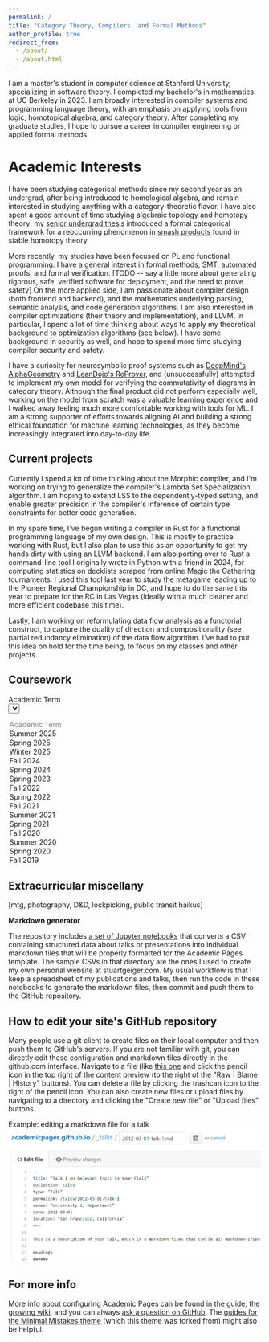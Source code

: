 ```yaml
---
permalink: /
title: "Category Theory, Compilers, and Formal Methods"
author_profile: true
redirect_from: 
  - /about/
  - /about.html
---
```


I am a master's student in computer science at Stanford University, specializing in software theory. I completed my bachelor's in mathematics at UC Berkeley in 2023. I am broadly interested in compiler systems and programming language theory, with an emphasis on applying tools from logic, homotopical algebra, and category theory. After completing my graduate studies, I hope to pursue a career in compiler engineering or applied formal methods.

Academic Interests
======
I have been studying categorical methods since my second year as an undergrad, after being introduced to homological algebra, and remain interested in studying anything with a category-theoretic flavor. I have also spent a good amount of time studying algebraic topology and homotopy theory; my [senior undergrad thesis](https://alkizar.github.io/project/graded_monoidal_categories) introduced a formal categorical framework for a reoccurring phenomenon in [smash products](https://ncatlab.org/nlab/show/smash+product+of+spectra) found in stable homotopy theory.

More recently, my studies have been focused on PL and functional programming. I have a general interest in formal methods, SMT, automated proofs, and formal verification. [TODO -- say a little more about generating rigorous, safe, verified software for deployment, and the need to prove safety] On the more applied side, I am passionate about compiler design (both frontend and backend), and the mathematics underlying parsing, semantic analysis, and code generation algorithms. I am also interested in compiler optimizations (their theory and implementation), and LLVM. In particular, I spend a lot of time thinking about ways to apply my theoretical background to optimization algorithms (see below). I have some background in security as well, and hope to spend more time studying compiler security and safety.

I have a curiosity for neurosymbolic proof systems such as [DeepMind's AlphaGeometry](https://github.com/google-deepmind/alphageometry) and [LeanDojo's ReProver](https://github.com/lean-dojo/ReProver), and (unsuccessfully) attempted to implement my own model for verifying the commutativity of diagrams in category theory. Although the final product did not perform especially well, working on the model from scratch was a valuable learning experience and I walked away feeling much more comfortable working with tools for ML. I am a strong supporter of efforts towards aligning AI and building a strong ethical foundation for machine learning technologies, as they become increasingly integrated into day-to-day life.

Current projects
------
Currently I spend a lot of time thinking about the Morphic compiler, and I'm working on trying to generalize the compiler's Lambda Set Specialization algorithm. I am hoping to extend LSS to the dependently-typed setting, and enable greater precision in the compiler's inference of certain type constraints for better code generation.

In my spare time, I've begun writing a compiler in Rust for a functional programming language of my own design. This is mostly to practice working with Rust, but I also plan to use this as an opportunity to get my hands dirty with using an LLVM backend. I am also porting over to Rust a command-line tool I originally wrote in Python with a friend in 2024, for computing statistics on decklists scraped from online Magic the Gathering tournaments. I used this tool last year to study the metagame leading up to the Pioneer Regional Championship in DC, and hope to do the same this year to prepare for the RC in Las Vegas (ideally with a much cleaner and more efficient codebase this time).

Lastly, I am working on reformulating data flow analysis as a functorial construct, to capture the duality of direction and compositionality (see partial redundancy elimination) of the data flow algorithm. I've had to put this idea on hold for the time being, to focus on my classes and other projects.

Coursework
------

<label for='term'>Academic Term</label>
<select id='term' style="display: block; color: #000000">
  <option value="" disabled selected>Academic Term</option>
  <option value="Summer_2025">Summer 2025</option>
  <option value="Spring_2025">Spring 2025</option>
  <option value="Winter_2025">Winter 2025</option>
  <option value="Fall_2024">Fall 2024</option>
  <option value="Spring_2024">Spring 2024</option>
  <option value="Spring_2023">Spring 2023</option>
  <option value="Fall_2022">Fall 2022</option>
  <option value="Spring_2022">Spring 2022</option>
  <option value="Fall_2021">Fall 2021</option>
  <option value="Summer_2021">Summer 2021</option>
  <option value="Spring_2021">Spring 2021</option>
  <option value="Fall_2020">Fall 2020</option>
  <option value="Summer_2020">Summer 2020</option>
  <option value="Spring_2020">Spring 2020</option>
  <option value="Fall_2019">Fall 2019</option>
</select>
<div id='contentSummer_2025' style="display: none;">
  <strong>Summer 2025</strong>
  <br>
  <i>Stanford University</i>
  <hr style="width:200px;text-align:left;margin-left:0">
<ul>
<li id="wrapper" class="small-line"><div class="align-left">CS 109</div><div class="align-center">Introduction to Probability</div></li><style>div.align-left {text-align:left;padding:0;margin:0;position:absolute;}div.align-center{  text-align: center;  margin-left: -50px;}</style>
    <li id="wrapper" class="small-line"><div class="align-left">CS 107</div><div class="align-center">Computer Organization and Systems</div></li><style>div.align-left {text-align:left;padding:0;margin:0;position:absolute;}div.align-center{  text-align: center;  margin-left: -50px;}</style>
  </ul>
</div>
<div id='contentSpring_2025' style="display: none;">
  <strong>Spring 2025</strong>
  <br>
  <i>Stanford University</i>
  <hr style="width:200px;text-align:left;margin-left:0">
<ul>
<li id="wrapper" class="small-line"><div class="align-left">CS 233</div><div class="align-center">Geometric and Topological Data Analysis</div></li><style>div.align-left {text-align:left;padding:0;margin:0;position:absolute;}div.align-center{  text-align: center;  margin-left: -50px;}</style>
    <li id="wrapper" class="small-line"><div class="align-left">CS 155</div><div class="align-center">Computer and Network Security</div></li><style>div.align-left {text-align:left;padding:0;margin:0;position:absolute;}div.align-center{  text-align: center;  margin-left: -50px;}</style>
    <li id="wrapper" class="small-line"><div class="align-left">CS 143</div><div class="align-center">Compilers</div></li><style>div.align-left {text-align:left;padding:0;margin:0;position:absolute;}div.align-center{  text-align: center;  margin-left: -50px;}</style>
  </ul>
</div>
<div id='contentWinter_2025' style="display: none;">
  <strong>Winter 2025</strong>
  <br>
  <i>Stanford University</i>
  <hr style="width:200px;text-align:left;margin-left:0">
<ul>
<li id="wrapper" class="small-line"><div class="align-left">CS 243</div><div class="align-center">Program Analysis and Optimizations</div></li><style>div.align-left {text-align:left;padding:0;margin:0;position:absolute;}div.align-center{  text-align: center;  margin-left: -50px;}</style>
    <li id="wrapper" class="small-line"><div class="align-left">CS 229</div><div class="align-center">Machine Learning</div></li><style>div.align-left {text-align:left;padding:0;margin:0;position:absolute;}div.align-center{  text-align: center;  margin-left: -50px;}</style>
  </ul>
</div>
<div id='contentFall_2024' style="display: none;">
  <strong>Fall 2024</strong>
  <br>
  <i>Stanford University</i>
  <hr style="width:200px;text-align:left;margin-left:0">
<ul>
<li id="wrapper" class="small-line"><div class="align-left">CS 242</div><div class="align-center">Programming Languages</div></li><style>div.align-left {text-align:left;padding:0;margin:0;position:absolute;}div.align-center{  text-align: center;  margin-left: -50px;}</style>
    <li id="wrapper" class="small-line"><div class="align-left">CS 161</div><div class="align-center">Design and Analysis of Algorithms</div></li><style>div.align-left {text-align:left;padding:0;margin:0;position:absolute;}div.align-center{  text-align: center;  margin-left: -50px;}</style>
    <li id="wrapper" class="small-line"><div class="align-left">CS 154</div><div class="align-center">Introduction to the Theory of Computation</div></li><style>div.align-left {text-align:left;padding:0;margin:0;position:absolute;}div.align-center{  text-align: center;  margin-left: -50px;}</style>
  </ul>
</div>
<div id='contentSpring_2024' style="display: none;">
  <strong>Spring 2024</strong>
  <br>
  <i>San Fransisco State University</i>
  <hr style="width:200px;text-align:left;margin-left:0">
<ul>
<li id="wrapper" class="small-line"><div class="align-left">CS 747</div><div class="align-center">Introduction to Quantum Computing</div></li><style>div.align-left {text-align:left;padding:0;margin:0;position:absolute;}div.align-center{  text-align: center;  margin-left: -50px;}</style>
    <li id="wrapper" class="small-line"><div class="align-left">CS 415</div><div class="align-center">Operating System Principles</div></li><style>div.align-left {text-align:left;padding:0;margin:0;position:absolute;}div.align-center{  text-align: center;  margin-left: -50px;}</style>
    <li id="wrapper" class="small-line"><div class="align-left">CS 413</div><div class="align-center">Software Development</div></li><style>div.align-left {text-align:left;padding:0;margin:0;position:absolute;}div.align-center{  text-align: center;  margin-left: -50px;}</style>
  </ul>
</div>
<div id='contentSpring_2023' style="display: none;">
  <strong>Spring 2023</strong>
  <br>
  <i>UC Berkeley</i>
  <hr style="width:200px;text-align:left;margin-left:0">
<ul>
<li id="wrapper" class="small-line"><div class="align-left">MATH 253</div><div class="align-center">Homological Algebra</div></li><style>div.align-left {text-align:left;padding:0;margin:0;position:absolute;}div.align-center{  text-align: center;  margin-left: -50px;}</style>
    <li id="wrapper" class="small-line"><div class="align-left">MATH 199</div><div class="align-center">Independent Study (Teaching <a href="https://alkizar.github.io/teaching/musa174">MUSA 174</a>)</div></li><style>div.align-left {text-align:left;padding:0;margin:0;position:absolute;}div.align-center{  text-align: center;  margin-left: -50px;}</style>
    <li id="wrapper" class="small-line"><div class="align-left">MATH 196</div><div class="align-center">Honors Thesis</div></li><style>div.align-left {text-align:left;padding:0;margin:0;position:absolute;}div.align-center{  text-align: center;  margin-left: -50px;}</style>
    <li id="wrapper" class="small-line"><div class="align-left">COGSCI 131</div><div class="align-center">Computational Models of Cognition</div></li><style>div.align-left {text-align:left;padding:0;margin:0;position:absolute;}div.align-center{  text-align: center;  margin-left: -50px;}</style>
  </ul>
</div>
<div id='contentFall_2022' style="display: none;">
  <strong>Fall 2022</strong>
  <br>
  <i>UC Berkeley</i>
  <hr style="width:200px;text-align:left;margin-left:0">
<ul>
<li id="wrapper" class="small-line"><div class="align-left">MATH 256A</div><div class="align-center">Algebraic Geometry</div></li><style>div.align-left {text-align:left;padding:0;margin:0;position:absolute;}div.align-center{  text-align: center;  margin-left: -50px;}</style>
    <li id="wrapper" class="small-line"><div class="align-left">CS 61B</div><div class="align-center">Data Structures</div></li><style>div.align-left {text-align:left;padding:0;margin:0;position:absolute;}div.align-center{  text-align: center;  margin-left: -50px;}</style>
  </ul>
</div>
<div id='contentSpring_2022' style="display: none;">
  <strong>Spring 2022</strong>
  <br>
  <i>UC Berkeley</i>
  <hr style="width:200px;text-align:left;margin-left:0">
<ul>
<li id="wrapper" class="small-line"><div class="align-left">MATH 215B</div><div class="align-center">Homotopy Theory</div></li><style>div.align-left {text-align:left;padding:0;margin:0;position:absolute;}div.align-center{  text-align: center;  margin-left: -50px;}</style>
    <li id="wrapper" class="small-line"><div class="align-left">MATH 199</div><div class="align-center">Independent Study (Teaching <a href="https://alkizar.github.io/teaching/musa174">MUSA 174</a>)</div></li><style>div.align-left {text-align:left;padding:0;margin:0;position:absolute;}div.align-center{  text-align: center;  margin-left: -50px;}</style>
    <li id="wrapper" class="small-line"><div class="align-left">MATH 199</div><div class="align-center">Independent Study (Categorical Homotopy Theory)</div></li><style>div.align-left {text-align:left;padding:0;margin:0;position:absolute;}div.align-center{  text-align: center;  margin-left: -50px;}</style>
    <li id="wrapper" class="small-line"><div class="align-left">MATH 136</div><div class="align-center">Incompleteness and Undecidability</div></li><style>div.align-left {text-align:left;padding:0;margin:0;position:absolute;}div.align-center{  text-align: center;  margin-left: -50px;}</style>
  </ul>
</div>
<div id='contentFall_2021' style="display: none;">
  <strong>Fall 2021</strong>
  <br>
  <i>UC Berkeley</i>
  <hr style="width:200px;text-align:left;margin-left:0">
<ul>
<li id="wrapper" class="small-line"><div class="align-left">MATH 215A</div><div class="align-center">Algebraic Topology</div></li><style>div.align-left {text-align:left;padding:0;margin:0;position:absolute;}div.align-center{  text-align: center;  margin-left: -50px;}</style>
    <li id="wrapper" class="small-line"><div class="align-left">MATH 202A</div><div class="align-center">Topology and Analysis</div></li><style>div.align-left {text-align:left;padding:0;margin:0;position:absolute;}div.align-center{  text-align: center;  margin-left: -50px;}</style>
    <li id="wrapper" class="small-line"><div class="align-left">MATH 125A</div><div class="align-center">Mathematical Logic</div></li><style>div.align-left {text-align:left;padding:0;margin:0;position:absolute;}div.align-center{  text-align: center;  margin-left: -50px;}</style>
  </ul>
</div>
<div id='contentSummer_2021' style="display: none;">
  <strong>Summer 2021</strong>
  <br>
  <i>UC Berkeley</i>
  <hr style="width:200px;text-align:left;margin-left:0">
<ul>
<li id="wrapper" class="small-line"><div class="align-left">ISF 100D</div><div class="align-center">Technology, Society, and Culture</div></li><style>div.align-left {text-align:left;padding:0;margin:0;position:absolute;}div.align-center{  text-align: center;  margin-left: -50px;}</style>
  </ul>
</div>
<div id='contentSpring_2021' style="display: none;">
  <strong>Spring 2021</strong>
  <br>
  <i>UC Berkeley</i>
  <hr style="width:200px;text-align:left;margin-left:0">
<ul>
<li id="wrapper" class="small-line"><div class="align-left">MATH 250B</div><div class="align-center">Commutative Algebra</div></li><style>div.align-left {text-align:left;padding:0;margin:0;position:absolute;}div.align-center{  text-align: center;  margin-left: -50px;}</style>
    <li id="wrapper" class="small-line"><div class="align-left">MATH 199</div><div class="align-center">Independent Study (Teaching <a href="https://alkizar.github.io/teaching/musa74">MUSA 74</a>)</div></li><style>div.align-left {text-align:left;padding:0;margin:0;position:absolute;}div.align-center{  text-align: center;  margin-left: -50px;}</style>
    <li id="wrapper" class="small-line"><div class="align-left">MATH 199</div><div class="align-center">Independent Study (Homological Algebra)</div></li><style>div.align-left {text-align:left;padding:0;margin:0;position:absolute;}div.align-center{  text-align: center;  margin-left: -50px;}</style>
    <li id="wrapper" class="small-line"><div class="align-left">MATH 185</div><div class="align-center">Complex Analysis</div></li><style>div.align-left {text-align:left;padding:0;margin:0;position:absolute;}div.align-center{  text-align: center;  margin-left: -50px;}</style>
    <li id="wrapper" class="small-line"><div class="align-left">MATH 160</div><div class="align-center">History of Mathematics</div></li><style>div.align-left {text-align:left;padding:0;margin:0;position:absolute;}div.align-center{  text-align: center;  margin-left: -50px;}</style>
  </ul>
</div>
<div id='contentFall_2020' style="display: none;">
  <strong>Fall 2020</strong>
  <br>
  <i>UC Berkeley</i>
  <hr style="width:200px;text-align:left;margin-left:0">
<ul>
<li id="wrapper" class="small-line"><div class="align-left">MATH 250A</div><div class="align-center">Groups, Rings, and Fields</div></li><style>div.align-left {text-align:left;padding:0;margin:0;position:absolute;}div.align-center{  text-align: center;  margin-left: -50px;}</style>
    <li id="wrapper" class="small-line"><div class="align-left">MATH 142</div><div class="align-center">Elementary Algebraic Topology</div></li><style>div.align-left {text-align:left;padding:0;margin:0;position:absolute;}div.align-center{  text-align: center;  margin-left: -50px;}</style>
    <li id="wrapper" class="small-line"><div class="align-left">MATH 116</div><div class="align-center">Cryptography</div></li><style>div.align-left {text-align:left;padding:0;margin:0;position:absolute;}div.align-center{  text-align: center;  margin-left: -50px;}</style>
    <li id="wrapper" class="small-line"><div class="align-left">LINGUIS 5</div><div class="align-center">Language and Linguistics</div></li><style>div.align-left {text-align:left;padding:0;margin:0;position:absolute;}div.align-center{  text-align: center;  margin-left: -50px;}</style>
  </ul>
</div>
<div id='contentSummer_2020' style="display: none;">
  <strong>Summer 2020</strong>
  <br>
  <i>UC Berkeley</i>
  <hr style="width:200px;text-align:left;margin-left:0">
<ul>
<li id="wrapper" class="small-line"><div class="align-left">MATH 115</div><div class="align-center">Introduction to Number Theory</div></li><style>div.align-left {text-align:left;padding:0;margin:0;position:absolute;}div.align-center{  text-align: center;  margin-left: -50px;}</style>
  </ul>
</div>
<div id='contentSpring_2020' style="display: none;">
  <strong>Spring 2020</strong>
  <br>
  <i>UC Berkeley</i>
  <hr style="width:200px;text-align:left;margin-left:0">
<ul>
<li id="wrapper" class="small-line"><div class="align-left">MATH H113</div><div class="align-center">(Honors) Introduction to Abstract Algebra</div></li><style>div.align-left {text-align:left;padding:0;margin:0;position:absolute;}div.align-center{  text-align: center;  margin-left: -50px;}</style>
    <li id="wrapper" class="small-line"><div class="align-left">MATH 110</div><div class="align-center">Linear Algebra</div></li><style>div.align-left {text-align:left;padding:0;margin:0;position:absolute;}div.align-center{  text-align: center;  margin-left: -50px;}</style>
    <li id="wrapper" class="small-line"><div class="align-left">STAT 33B</div><div class="align-center">Introduction to Advanced Programming in R</div></li><style>div.align-left {text-align:left;padding:0;margin:0;position:absolute;}div.align-center{  text-align: center;  margin-left: -50px;}</style>
    <li id="wrapper" class="small-line"><div class="align-left">PHILOS 5</div><div class="align-center">Science and Human Understanding</div></li><style>div.align-left {text-align:left;padding:0;margin:0;position:absolute;}div.align-center{  text-align: center;  margin-left: -50px;}</style>
  </ul>
</div>
<div id='contentFall_2019' style="display: none;">
  <strong>Fall 2019</strong>
  <br>
  <i>UC Berkeley</i>
  <hr style="width:200px;text-align:left;margin-left:0">
<ul>
<li id="wrapper" class="small-line"><div class="align-left">MATH H104</div><div class="align-center">(Honors) Introduction to Analysis</div></li><style>div.align-left {text-align:left;padding:0;margin:0;position:absolute;}div.align-center{  text-align: center;  margin-left: -50px;}</style>
    <li id="wrapper" class="small-line"><div class="align-left">CS 61A</div><div class="align-center">Structure and Interpretation of Computer Programs</div></li><style>div.align-left {text-align:left;padding:0;margin:0;position:absolute;}div.align-center{  text-align: center;  margin-left: -50px;}</style>
    <li id="wrapper" class="small-line"><div class="align-left">MUSA 74</div><div class="align-center">Introduction to Proofs</div></li><style>div.align-left {text-align:left;padding:0;margin:0;position:absolute;}div.align-center{  text-align: center;  margin-left: -50px;}</style>
    <li id="wrapper" class="small-line"><div class="align-left">ASTRON C10</div><div class="align-center">General Astronomy</div></li><style>div.align-left {text-align:left;padding:0;margin:0;position:absolute;}div.align-center{  text-align: center;  margin-left: -50px;}</style>
  </ul>
</div>
<script>
document.getElementById('term').onchange = function() {
  var selectedValue = this.value;

  document.getElementById('contentSummer_2025').style.display = 'none';
  document.getElementById('contentSpring_2025').style.display = 'none';
  document.getElementById('contentWinter_2025').style.display = 'none';
  document.getElementById('contentFall_2024').style.display = 'none';
  document.getElementById('contentSpring_2024').style.display = 'none';
  document.getElementById('contentSpring_2023').style.display = 'none';
  document.getElementById('contentFall_2022').style.display = 'none';
  document.getElementById('contentSpring_2022').style.display = 'none';
  document.getElementById('contentFall_2021').style.display = 'none';
  document.getElementById('contentSummer_2021').style.display = 'none';
  document.getElementById('contentSpring_2021').style.display = 'none';
  document.getElementById('contentFall_2020').style.display = 'none';
  document.getElementById('contentSummer_2020').style.display = 'none';
  document.getElementById('contentSpring_2020').style.display = 'none';
  document.getElementById('contentFall_2019').style.display = 'none';
  document.getElementById('content' + selectedValue).style.display = 'block';
};
</script>

<style>
  div.align-left {
      text-align:left;
      padding:0;
      margin:-0;
      position:absolute;
  }
  div.align-center{
    text-align: left;
    margin-left: 140px;
  }
  div.small-line{
    line-height: 0.5;
  }
</style>


Extracurricular miscellany
------
[mtg, photography, D&D, lockpicking, public transit haikus]

**Markdown generator**

The repository includes [a set of Jupyter notebooks](https://github.com/academicpages/academicpages.github.io/tree/master/markdown_generator
) that converts a CSV containing structured data about talks or presentations into individual markdown files that will be properly formatted for the Academic Pages template. The sample CSVs in that directory are the ones I used to create my own personal website at stuartgeiger.com. My usual workflow is that I keep a spreadsheet of my publications and talks, then run the code in these notebooks to generate the markdown files, then commit and push them to the GitHub repository.

How to edit your site's GitHub repository
------
Many people use a git client to create files on their local computer and then push them to GitHub's servers. If you are not familiar with git, you can directly edit these configuration and markdown files directly in the github.com interface. Navigate to a file (like [this one](https://github.com/academicpages/academicpages.github.io/blob/master/_talks/2012-03-01-talk-1.md) and click the pencil icon in the top right of the content preview (to the right of the "Raw | Blame | History" buttons). You can delete a file by clicking the trashcan icon to the right of the pencil icon. You can also create new files or upload files by navigating to a directory and clicking the "Create new file" or "Upload files" buttons. 

Example: editing a markdown file for a talk
![Editing a markdown file for a talk](/images/editing-talk.png)

For more info
------
More info about configuring Academic Pages can be found in [the guide](https://academicpages.github.io/markdown/), the [growing wiki](https://github.com/academicpages/academicpages.github.io/wiki), and you can always [ask a question on GitHub](https://github.com/academicpages/academicpages.github.io/discussions). The [guides for the Minimal Mistakes theme](https://mmistakes.github.io/minimal-mistakes/docs/configuration/) (which this theme was forked from) might also be helpful.
